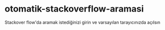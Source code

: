 # otomatik-stackoverflow-aramasi
Stackover flow'da aramak istediğinizi girin ve varsayılan tarayıcınızda açılsın
